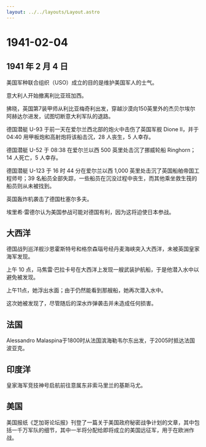 ```yaml
---
layout: ../../layouts/Layout.astro
---
```


# 1941-02-04

## 1941 年 2 月 4 日

美国军种联合组织（USO）成立的目的是维护美国军人的士气。

意大利人开始撤离利比亚班加西。

拂晓，英国第7装甲师从利比亚梅奇利出发，穿越沙漠向150英里外的杰贝尔埃尔阿赫达尔进发，试图切断意大利军队的退路。

德国潜艇 U-93 于前一天在爱尔兰西北部的炮火中击伤了英国军舰 Dione
II，并于 04:40 用甲板炮和高射炮将该船击沉，28 人丧生，5 人幸存。

德国潜艇 U-52 于 08:38 在爱尔兰以西 500 英里处击沉了挪威轮船
Ringhorn；14 人死亡，5 人幸存。

德国潜艇 U-123 于 16 时 44 分在爱尔兰以西 1,000
英里处击沉了英国船舶帝国工程师号；39
名船员全部失踪，一些船员在沉没过程中丧生，而其他乘坐救生筏的船员则从未被找到。

英国轰炸机袭击了德国杜塞尔多夫。

埃里希·雷德尔认为美国参战可能对德国有利，因为这将迫使日本参战。

## 大西洋

德国战列巡洋舰沙恩霍斯特号和格奈森瑙号经丹麦海峡突入大西洋，未被英国皇家海军发现。

上午 10
点，马焦雷·巴拉卡号在大西洋上发现一艘武装护航船，于是他潜入水中以避免被发现。

上午11点，她浮出水面；由于仍然能看到那艘船，她再次潜入水中。

这次她被发现了，尽管随后的深水炸弹袭击并未造成任何损害。

## 法国

Alessandro
Malaspina于1800时从法国滨海勒韦尔东出发，于2005时抵达法国波亚克。

## 印度洋

皇家海军竞技神号启航前往意属东非索马里兰的基斯马尤。

## 美国

美国报纸《芝加哥论坛报》刊登了一篇关于美国政府秘密战争计划的文章，其中包括一千万军队的细节，其中一半将分配给即将成立的美国远征军，用于在欧洲作战。